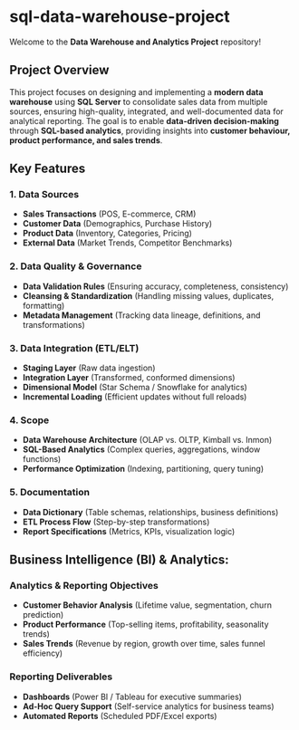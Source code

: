 # sql-data-warehouse-project

Welcome to the **Data Warehouse and Analytics Project** repository!


## **Project Overview**  
This project focuses on designing and implementing a **modern data warehouse** using **SQL Server** to consolidate sales data from multiple sources, ensuring high-quality, integrated, and well-documented data for analytical reporting. The goal is to enable **data-driven decision-making** through **SQL-based analytics**, providing insights into **customer behaviour, product performance, and sales trends**.  

## **Key Features**  

### **1. Data Sources**  
- **Sales Transactions** (POS, E-commerce, CRM)  
- **Customer Data** (Demographics, Purchase History)  
- **Product Data** (Inventory, Categories, Pricing)  
- **External Data** (Market Trends, Competitor Benchmarks)  

### **2. Data Quality & Governance**  
- **Data Validation Rules** (Ensuring accuracy, completeness, consistency)  
- **Cleansing & Standardization** (Handling missing values, duplicates, formatting)  
- **Metadata Management** (Tracking data lineage, definitions, and transformations)  

### **3. Data Integration (ETL/ELT)**  
- **Staging Layer** (Raw data ingestion)  
- **Integration Layer** (Transformed, conformed dimensions)  
- **Dimensional Model** (Star Schema / Snowflake for analytics)  
- **Incremental Loading** (Efficient updates without full reloads)  

### **4. Scope**  
- **Data Warehouse Architecture** (OLAP vs. OLTP, Kimball vs. Inmon)  
- **SQL-Based Analytics** (Complex queries, aggregations, window functions)  
- **Performance Optimization** (Indexing, partitioning, query tuning)  

### **5. Documentation**  
- **Data Dictionary** (Table schemas, relationships, business definitions)  
- **ETL Process Flow** (Step-by-step transformations)  
- **Report Specifications** (Metrics, KPIs, visualization logic)  

## **Business Intelligence (BI) & Analytics:**  

### **Analytics & Reporting Objectives**  
- **Customer Behavior Analysis** (Lifetime value, segmentation, churn prediction)  
- **Product Performance** (Top-selling items, profitability, seasonality trends)  
- **Sales Trends** (Revenue by region, growth over time, sales funnel efficiency)  



### **Reporting Deliverables**  
- **Dashboards** (Power BI / Tableau for executive summaries)  
- **Ad-Hoc Query Support** (Self-service analytics for business teams)  
- **Automated Reports** (Scheduled PDF/Excel exports)  

 

 


